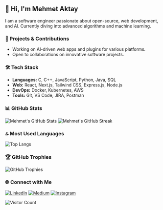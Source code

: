 ## 👋 Hi, I'm Mehmet Aktay
I am a software engineer passionate about open-source, web development, and AI. Currently diving into advanced algorithms and machine learning.

### 🚀 Projects & Contributions
- Working on AI-driven web apps and plugins for various platforms.
- Open to collaborations on innovative software projects.

### 🛠️ Tech Stack
- **Languages:** C, C++, JavaScript, Python, Java, SQL
- **Web:** React, Next.js, Tailwind CSS, Express.js, Node.js
- **DevOps:** Docker, Kubernetes, AWS
- **Tools:** Git, VS Code, JIRA, Postman

### 📊 GitHub Stats
![Mehmet's GitHub Stats](https://github-readme-stats.vercel.app/api?username=semdin&theme=transparent&hide_border=true&show_icons=true&count_private=true)
![Mehmet's GitHub Streak](https://github-readme-streak-stats.herokuapp.com/?user=semdin&theme=transparent&hide_border=true)

### 🔝 Most Used Languages
![Top Langs](https://github-readme-stats.vercel.app/api/top-langs/?username=semdin&theme=transparent&hide_border=true&layout=compact)

### 🏆 GitHub Trophies
![GitHub Trophies](https://github-profile-trophy.vercel.app/?username=semdin&theme=flat&no-frame=true&row=1&column=6)

### 🌐 Connect with Me
[![LinkedIn](https://img.shields.io/badge/LinkedIn-%230077B5.svg?style=flat-square&logo=linkedin&logoColor=white)](https://linkedin.com/in/semdinaktay) [![Medium](https://img.shields.io/badge/Medium-12100E?style=flat-square&logo=medium&logoColor=white)](https://medium.com/@semdin) [![Instagram](https://img.shields.io/badge/Instagram-%23E4405F.svg?style=flat-square&logo=instagram&logoColor=white)](https://instagram.com/semdinakt)

![Visitor Count](https://visitcount.itsvg.in/api?id=semdin&label=Profile%20Views&color=6&icon=0&pretty=true)
